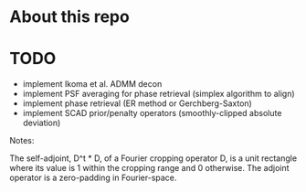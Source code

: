 
# About this repo


# TODO

- implement Ikoma et al. ADMM decon
- implement PSF averaging for phase retrieval (simplex algorithm to align)
- implement phase retrieval (ER method or Gerchberg-Saxton)
- implement SCAD prior/penalty operators (smoothly-clipped absolute deviation)


Notes:

The self-adjoint, D^t * D, of a Fourier cropping operator D, is a unit rectangle where its value is 1 within the cropping range and 0 otherwise. The adjoint operator is a zero-padding in Fourier-space.

